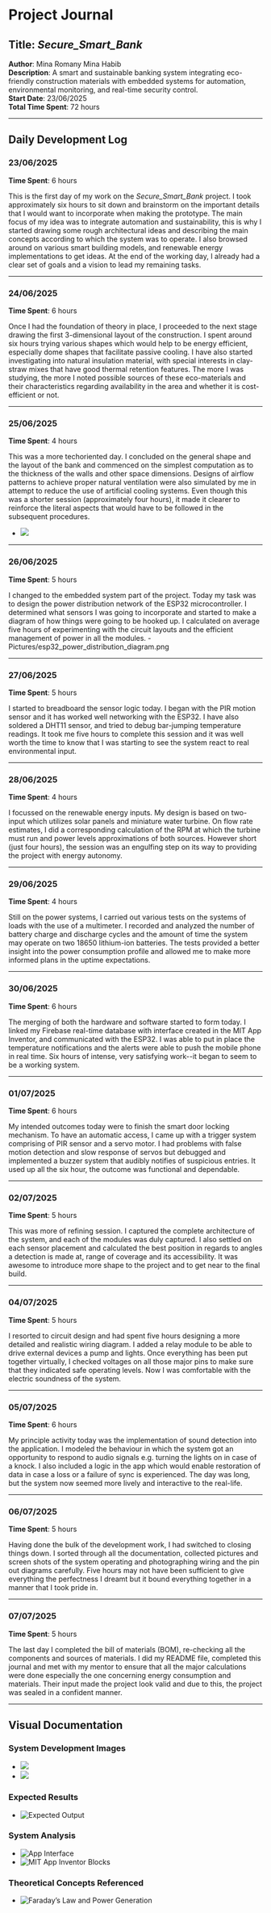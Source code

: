 # Project Journal

## Title: *Secure_Smart_Bank*  
**Author**: Mina Romany Mina Habib  
**Description**: A smart and sustainable banking system integrating eco-friendly construction materials with embedded systems for automation, environmental monitoring, and real-time security control.  
**Start Date**: 23/06/2025  
**Total Time Spent**: 72 hours

---

## Daily Development Log

### 23/06/2025  
**Time Spent**: 6 hours  

This is the first day of my work on the *Secure_Smart_Bank* project. I took approximately six hours to sit down and brainstorm on the important details that I would want to incorporate when making the prototype. The main focus of my idea was to integrate automation and sustainability, this is why I started drawing some rough architectural ideas and describing the main concepts according to which the system was to operate. I also browsed around on various smart building models, and renewable energy implementations to get ideas. At the end of the working day, I already had a clear set of goals and a vision to lead my remaining tasks.

---

### 24/06/2025  
**Time Spent**: 6 hours  

Once I had the foundation of theory in place, I proceeded to the next stage drawing the first 3-dimensional layout of the construction. I spent around six hours trying various shapes which would help to be energy efficient, especially dome shapes that facilitate passive cooling. I have also started investigating into natural insulation material, with special interests in clay-straw mixes that have good thermal retention features. The more I was studying, the more I noted possible sources of these eco-materials and their characteristics regarding availability in the area and whether it is cost-efficient or not.

---

### 25/06/2025  
**Time Spent**: 4 hours  

This was a more techoriented day. I concluded on the general shape and the layout of the bank and commenced on the simplest computation as to the thickness of the walls and other space dimensions. Designs of airflow patterns to achieve proper natural ventilation were also simulated by me in attempt to reduce the use of artificial cooling systems. Even though this was a shorter session (approximately four hours), it made it clearer to reinforce the literal aspects that would have to be followed in the subsequent procedures.
- ![](Pictures/piiic.jpg)

---

### 26/06/2025  
**Time Spent**: 5 hours  

I changed to the embedded system part of the project. Today my task was to design the power distribution network of the ESP32 microcontroller. I determined what sensors I was going to incorporate and started to make a diagram of how things were going to be hooked up. I calculated on average five hours of experimenting with the circuit layouts and the efficient management of power in all the modules.
-Pictures/esp32_power_distribution_diagram.png

---

### 27/06/2025  
**Time Spent**: 5 hours  

I started to breadboard the sensor logic today. I began with the PIR motion sensor and it has worked well networking with the ESP32. I have also soldered a DHT11 sensor, and tried to debug bar-jumping temperature readings. It took me five hours to complete this session and it was well worth the time to know that I was starting to see the system react to real environmental input.

---

### 28/06/2025  
**Time Spent**: 4 hours  

I focussed on the renewable energy inputs. My design is based on two-input which utilizes solar panels and miniature water turbine. On flow rate estimates, I did a corresponding calculation of the RPM at which the turbine must run and power levels approximations of both sources. However short (just four hours), the session was an engulfing step on its way to providing the project with energy autonomy.

---

### 29/06/2025  
**Time Spent**: 4 hours  

Still on the power systems, I carried out various tests on the systems of loads with the use of a multimeter. I recorded and analyzed the number of battery charge and discharge cycles and the amount of time the system may operate on two 18650 lithium-ion batteries. The tests provided a better insight into the power consumption profile and allowed me to make more informed plans in the uptime expectations.

---

### 30/06/2025  
**Time Spent**: 6 hours  

The merging of both the hardware and software started to form today. I linked my Firebase real-time database with interface created in the MIT App Inventor, and communicated with the ESP32. I was able to put in place the temperature notifications and the alerts were able to push the mobile phone in real time. Six hours of intense, very satisfying work--it began to seem to be a working system.

---

### 01/07/2025  
**Time Spent**: 6 hours  

My intended outcomes today were to finish the smart door locking mechanism. To have an automatic access, I came up with a trigger system comprising of PIR sensor and a servo motor. I had problems with false motion detection and slow response of servos but debugged and implemented a buzzer system that audibly notifies of suspicious entries. It used up all the six hour, the outcome was functional and dependable.

---

### 02/07/2025  
**Time Spent**: 5 hours  

This was more of refining session. I captured the complete architecture of the system, and each of the modules was duly captured. I also settled on each sensor placement and calculated the best position in regards to angles a detection is made at, range of coverage and its accessibility. It was awesome to introduce more shape to the project and to get near to the final build.

---

### 04/07/2025  
**Time Spent**: 5 hours  

I resorted to circuit design and had spent five hours designing a more detailed and realistic wiring diagram. I added a relay module to be able to drive external devices a pump and lights. Once everything has been put together virtually, I checked voltages on all those major pins to make sure that they indicated safe operating levels. Now I was comfortable with the electric soundness of the system.

---

### 05/07/2025  
**Time Spent**: 6 hours  

My principle activity today was the implementation of sound detection into the application. I modeled the behaviour in which the system got an opportunity to respond to audio signals e.g. turning the lights on in case of a knock. I also included a logic in the app which would enable restoration of data in case a loss or a failure of sync is experienced. The day was long, but the system now seemed more lively and interactive to the real-life.

---

### 06/07/2025  
**Time Spent**: 5 hours  

Having done the bulk of the development work, I had switched to closing things down. I sorted through all the documentation, collected pictures and screen shots of the system operating and photographing wiring and the pin out diagrams carefully. Five hours may not have been sufficient to give everything the perfectness I dreamt but it bound everything together in a manner that I took pride in.

---

### 07/07/2025  
**Time Spent**: 5 hours  

The last day I completed the bill of materials (BOM), re-checking all the components and sources of materials. I did my README file, completed this journal and met with my mentor to ensure that all the major calculations were done especially the one concerning energy consumption and materials. Their input made the project look valid and due to this, the project was sealed in a confident manner.

---

## Visual Documentation

### System Development Images
- ![](Pictures/picc.png)
- ![](Pictures/piic.jpg)

### Expected Results
- ![Expected Output](Pictures/image-1.png)

### System Analysis
- ![App Interface](Pictures/image.png)
- ![MIT App Inventor Blocks](Pictures/image-2.png)

### Theoretical Concepts Referenced
- ![Faraday’s Law and Power Generation](Pictures/image-3.png)



